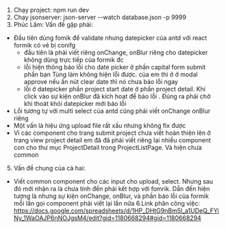 1. Chạy project: npm run dev
2. Chạy jsonserver: json-server --watch database.json -p 9999
3. Phúc Lâm: Vấn đề gặp phải:

- Đầu tiên dùng fomik để validate nhưng datepicker của antd với react formik có vẻ bị conifg
  - đầu tiên là phải viết riêng onChange, onBlur riêng cho datepicker không dùng trực tiếp của formik đc
  - lỗi hiện thông báo lỗi cho date picker ở phần capital form submit phần bạn Tùng làm không hiện lỗi được. của em thì ở
    ở modal approve nếu ấn nút clear date thì nó chưa báo lỗi ngay
  - lỗi ở datepicker phần project start date ở phần project detail. Khi click vào sự kiện onBlur đã kích hoạt để báo lỗi
    . Đúng ra phải chờ khi thoát khỏi datepicker mới báo lỗi
- Lỗi tương tự với multi select của antd cũng phải viết onChange onBlur riêng
- Một vấn là hiệu ứng upload file rất xấu nhưng không fix được
- Vì các component cho trang submit project chưa viết hoàn thiện lên ở trang view project detail em đã đã phải viết riêng lại nhiều component con cho thư mục ProjectDetail trong ProjectListPage. Và hiện chưa common

5. Vấn đề chung của cả hai:

- Viết common component cho các input cho upload, select. Nhưng sau đó mới nhận ra là chưa tính đến phải kết hợp với fomrik. Dẫn đến hiện tượng là nhưng sự kiện onChange, onBlur, và phần báo lỗi của formik mỗi lần gọi component phải viết lại lần nữa
  6.Link phân công việc:
  https://docs.google.com/spreadsheets/d/1HP_DHtG9nBm5l_a1UDeQ_FYiNy_1WaOAJP6nNOJgsM4/edit?gid=1180668294#gid=1180668294
